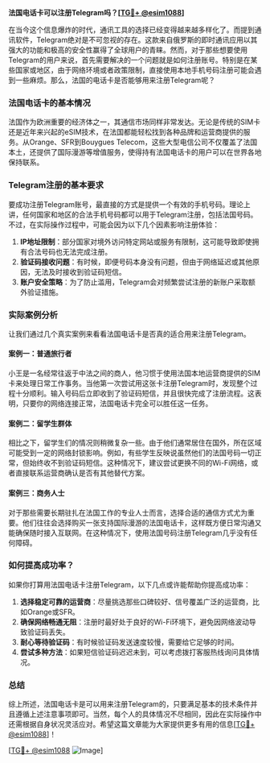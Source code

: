 **法国电话卡可以注册Telegram吗？[[TG💪+ @esim1088](https://t.me/s/esim1088)]**

在当今这个信息爆炸的时代，通讯工具的选择已经变得越来越多样化了。而提到通讯软件，Telegram绝对是不可忽视的存在。这款来自俄罗斯的即时通讯应用以其强大的功能和极高的安全性赢得了全球用户的青睐。然而，对于那些想要使用Telegram的用户来说，首先需要解决的一个问题就是如何注册账号。特别是在某些国家或地区，由于网络环境或者政策限制，直接使用本地手机号码注册可能会遇到一些麻烦。那么，法国的电话卡是否能够用来注册Telegram呢？

### 法国电话卡的基本情况

法国作为欧洲重要的经济体之一，其通信市场同样非常发达。无论是传统的SIM卡还是近年来兴起的eSIM技术，在法国都能轻松找到各种品牌和运营商提供的服务。从Orange、SFR到Bouygues Telecom，这些大型电信公司不仅覆盖了法国本土，还提供了国际漫游等增值服务，使得持有法国电话卡的用户可以在世界各地保持联系。

### Telegram注册的基本要求

要成功注册Telegram账号，最直接的方式是提供一个有效的手机号码。理论上讲，任何国家和地区的合法手机号码都可以用于Telegram注册，包括法国号码。不过，在实际操作过程中，可能会因为以下几个因素影响注册体验：

1. **IP地址限制**：部分国家对境外访问特定网站或服务有限制，这可能导致即使拥有合法号码也无法完成注册。
2. **验证码接收问题**：有时候，即便号码本身没有问题，但由于网络延迟或其他原因，无法及时接收到验证码短信。
3. **账户安全策略**：为了防止滥用，Telegram会对频繁尝试注册的新账户采取额外验证措施。

### 实际案例分析

让我们通过几个真实案例来看看法国电话卡是否真的适合用来注册Telegram。

#### 案例一：普通旅行者
小王是一名经常往返于中法之间的商人，他习惯于使用法国本地运营商提供的SIM卡来处理日常工作事务。当他第一次尝试用这张卡注册Telegram时，发现整个过程十分顺利。输入号码后立即收到了验证码短信，并且很快完成了注册流程。这表明，只要你的网络连接正常，法国电话卡完全可以胜任这一任务。

#### 案例二：留学生群体
相比之下，留学生们的情况则稍微复杂一些。由于他们通常居住在国外，所在区域可能受到一定的网络封锁影响。例如，有些学生反映说虽然他们的法国号码一切正常，但始终收不到验证码短信。这种情况下，建议尝试更换不同的Wi-Fi网络，或者直接联系运营商确认是否有其他替代方案。

#### 案例三：商务人士
对于那些需要长期驻扎在法国工作的专业人士而言，选择合适的通信方式尤为重要。他们往往会选择购买一张支持国际漫游的法国电话卡，这样既方便日常沟通又能确保随时接入互联网。在这种情况下，使用法国号码注册Telegram几乎没有任何障碍。

### 如何提高成功率？

如果你打算用法国电话卡注册Telegram，以下几点或许能帮助你提高成功率：

1. **选择稳定可靠的运营商**：尽量挑选那些口碑较好、信号覆盖广泛的运营商，比如Orange或SFR。
2. **确保网络畅通无阻**：注册时最好处于良好的Wi-Fi环境下，避免因网络波动导致验证码丢失。
3. **耐心等待验证码**：有时候验证码发送速度较慢，需要给它足够的时间。
4. **尝试多种方法**：如果短信验证码迟迟未到，可以考虑拨打客服热线询问具体情况。

### 总结

综上所述，法国电话卡是可以用来注册Telegram的，只要满足基本的技术条件并且遵循上述注意事项即可。当然，每个人的具体情况不尽相同，因此在实际操作中还需根据自身状况灵活应对。希望这篇文章能为大家提供更多有用的信息[[TG💪+ @esim1088](https://t.me/s/esim1088)]！

[[TG💪+ @esim1088](https://t.me/s/esim1088) ![Image](https://i.postimg.cc/4NQfJmqS/Snipaste-2025-05-13-00-14-12.png)]